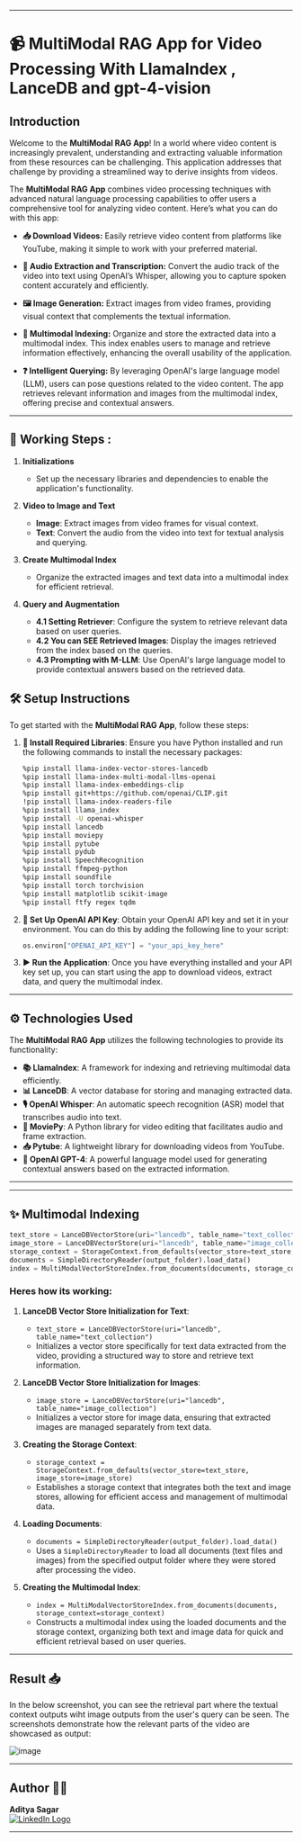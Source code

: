 

---

# 📹 **MultiModal RAG App for Video Processing With LlamaIndex , LanceDB and gpt-4-vision**

## Introduction

Welcome to the **MultiModal RAG App**! In a world where video content is increasingly prevalent, understanding and extracting valuable information from these resources can be challenging. This application addresses that challenge by providing a streamlined way to derive insights from videos.

The **MultiModal RAG App** combines video processing techniques with advanced natural language processing capabilities to offer users a comprehensive tool for analyzing video content. Here’s what you can do with this app:

- **📥 Download Videos:** Easily retrieve video content from platforms like YouTube, making it simple to work with your preferred material.
  
- **🎤 Audio Extraction and Transcription:** Convert the audio track of the video into text using OpenAI’s Whisper, allowing you to capture spoken content accurately and efficiently.

- **🖼️ Image Generation:** Extract images from video frames, providing visual context that complements the textual information.

- **📂 Multimodal Indexing:** Organize and store the extracted data into a multimodal index. This index enables users to manage and retrieve information effectively, enhancing the overall usability of the application.

- **❓ Intelligent Querying:** By leveraging OpenAI's large language model (LLM), users can pose questions related to the video content. The app retrieves relevant information and images from the multimodal index, offering precise and contextual answers.

---

## 🧠 Working Steps :


1. **Initializations**  
   - Set up the necessary libraries and dependencies to enable the application's functionality.

2. **Video to Image and Text**  
   - **Image**: Extract images from video frames for visual context.
   - **Text**: Convert the audio from the video into text for textual analysis and querying.

3. **Create Multimodal Index**  
   - Organize the extracted images and text data into a multimodal index for efficient retrieval.

4. **Query and Augmentation**  
   - **4.1 Setting Retriever**: Configure the system to retrieve relevant data based on user queries.
   - **4.2 You can SEE Retrieved Images**: Display the images retrieved from the index based on the queries.
   - **4.3 Prompting with M-LLM**: Use OpenAI's large language model to provide contextual answers based on the retrieved data.





## 🛠️ Setup Instructions

To get started with the **MultiModal RAG App**, follow these steps:

1. **🔧 Install Required Libraries**: Ensure you have Python installed and run the following commands to install the necessary packages:

   ```bash
   %pip install llama-index-vector-stores-lancedb
   %pip install llama-index-multi-modal-llms-openai
   %pip install llama-index-embeddings-clip
   %pip install git+https://github.com/openai/CLIP.git
   !pip install llama-index-readers-file
   %pip install llama_index
   %pip install -U openai-whisper
   %pip install lancedb
   %pip install moviepy
   %pip install pytube
   %pip install pydub
   %pip install SpeechRecognition
   %pip install ffmpeg-python
   %pip install soundfile
   %pip install torch torchvision
   %pip install matplotlib scikit-image
   %pip install ftfy regex tqdm
   ```

2. **🔑 Set Up OpenAI API Key**: Obtain your OpenAI API key and set it in your environment. You can do this by adding the following line to your script:

   ```python
   os.environ["OPENAI_API_KEY"] = "your_api_key_here"
   ```

3. **▶️ Run the Application**: Once you have everything installed and your API key set up, you can start using the app to download videos, extract data, and query the multimodal index.

---

## ⚙️ Technologies Used

The **MultiModal RAG App** utilizes the following technologies to provide its functionality:

- **📚 LlamaIndex**: A framework for indexing and retrieving multimodal data efficiently.
- **📊 LanceDB**: A vector database for storing and managing extracted data.
- **🎙️ OpenAI Whisper**: An automatic speech recognition (ASR) model that transcribes audio into text.
- **🎥 MoviePy**: A Python library for video editing that facilitates audio and frame extraction.
- **📥 Pytube**: A lightweight library for downloading videos from YouTube.
- **🤖 OpenAI GPT-4**: A powerful language model used for generating contextual answers based on the extracted information.

---


---

## ✨ Multimodal Indexing

```python
text_store = LanceDBVectorStore(uri="lancedb", table_name="text_collection")
image_store = LanceDBVectorStore(uri="lancedb", table_name="image_collection")
storage_context = StorageContext.from_defaults(vector_store=text_store, image_store=image_store)
documents = SimpleDirectoryReader(output_folder).load_data()
index = MultiModalVectorStoreIndex.from_documents(documents, storage_context=storage_context)
```

### Heres how its working:

1. **LanceDB Vector Store Initialization for Text**:
   - `text_store = LanceDBVectorStore(uri="lancedb", table_name="text_collection")`
   - Initializes a vector store specifically for text data extracted from the video, providing a structured way to store and retrieve text information.

2. **LanceDB Vector Store Initialization for Images**:
   - `image_store = LanceDBVectorStore(uri="lancedb", table_name="image_collection")`
   - Initializes a vector store for image data, ensuring that extracted images are managed separately from text data.

3. **Creating the Storage Context**:
   - `storage_context = StorageContext.from_defaults(vector_store=text_store, image_store=image_store)`
   - Establishes a storage context that integrates both the text and image stores, allowing for efficient access and management of multimodal data.

4. **Loading Documents**:
   - `documents = SimpleDirectoryReader(output_folder).load_data()`
   - Uses a `SimpleDirectoryReader` to load all documents (text files and images) from the specified output folder where they were stored after processing the video.

5. **Creating the Multimodal Index**:
   - `index = MultiModalVectorStoreIndex.from_documents(documents, storage_context=storage_context)`
   - Constructs a multimodal index using the loaded documents and the storage context, organizing both text and image data for quick and efficient retrieval based on user queries.

--- 

## Result 📥 
In the below screenshot, you can see the retrieval part where the textual context outputs wiht image outputs from the user's query can be seen. The screenshots demonstrate how the relevant parts of the video are showcased as output:

![image](https://github.com/user-attachments/assets/53d355e8-ffb1-4766-8a2e-93b90ee79fac)

---

## Author 🧑‍💻

**Aditya Sagar**  
[![LinkedIn Logo](https://img.shields.io/badge/LinkedIn-0077B5?style=for-the-badge&logo=linkedin&logoColor=white)](https://www.linkedin.com/in/adityasagarr)  

---
